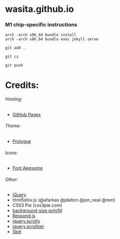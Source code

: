 # wasita.github.io

### M1 chip-specific instructions
```
arch -arch x86_64 bundle install
arch -arch x86_64 bundle exec jekyll serve
```

```
git add . 
```
```
git cz
```
```
git push
```

# Credits:

###### Hosting:

- [GitHub Pages](https://pages.github.com/)

###### Theme:

- [Prologue](https://github.com/chrisbobbe/jekyll-theme-prologue)

###### Icons:

- [Font Awesome](https://fortawesome.github.com/Font-Awesome)

###### Other:

- [jQuery](https://jquery.com)
- html5shiv.js (@afarkas @jdalton @jon_neal @rem)
- CSS3 Pie (css3pie.com)
- [background-size polyfill](https://github.com/louisremi)
- [Respond.js](j.mp/respondjs)
- [jquery.scrolly](@ajlkn)
- [jquery.scrollzer](@ajlkn)
- [Skel](https://skel.io)
